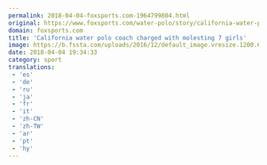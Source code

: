 ```yaml
---
permalink: 2018-04-04-foxsports.com-1964799804.html
original: https://www.foxsports.com/water-polo/story/california-water-polo-coach-charged-with-molesting-7-girls-040418
domain: foxsports.com
title: 'California water polo coach charged with molesting 7 girls'
image: https://b.fssta.com/uploads/2016/12/default_image.vresize.1200.630.high.0.png
date: 2018-04-04 19:34:33
category: sport
translations: 
 - 'es'
 - 'de'
 - 'ru'
 - 'ja'
 - 'fr'
 - 'it'
 - 'zh-CN'
 - 'zh-TW'
 - 'ar'
 - 'pt'
 - 'hy'
---
```


